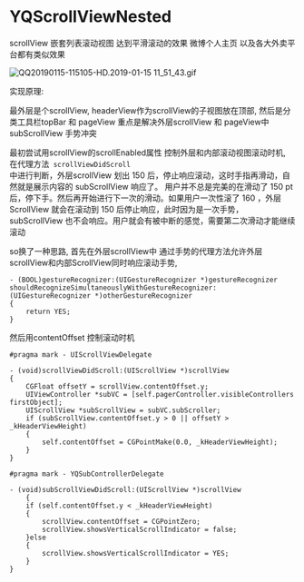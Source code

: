 # YQScrollViewNested
scrollView 嵌套列表滚动视图 达到平滑滚动的效果 微博个人主页 以及各大外卖平台都有类似效果

![QQ20190115-115105-HD.2019-01-15 11_51_43.gif](https://upload-images.jianshu.io/upload_images/1512056-0119d41b09072578.gif?imageMogr2/auto-orient/strip)

实现原理:

最外层是个scrollView, headerView作为scrollView的子视图放在顶部, 然后是分类工具栏topBar 和 pageView
重点是解决外层scrollView 和 pageView中subScrollView 手势冲突

最初尝试用scrollView的scrollEnabled属性 控制外层和内部滚动视图滚动时机, 在代理方法<code> scrollViewDidScroll </code>中进行判断，外层scrollView 划出 150 后，停止响应滚动，这时手指再滑动，自然就是展示内容的 subScrollView 响应了。 用户并不总是完美的在滑动了 150 pt后，停下手。然后再开始进行下一次的滑动。如果用户一次性滚了 160 ，外层ScrollView 就会在滚动到 150 后停止响应，此时因为是一次手势， subScrollView 也不会响应。用户就会有被中断的感觉，需要第二次滑动才能继续滚动

so换了一种思路, 首先在外层scrollView中 通过手势的代理方法允许外层scrollView和内部ScrollView同时响应滚动手势,
```
- (BOOL)gestureRecognizer:(UIGestureRecognizer *)gestureRecognizer shouldRecognizeSimultaneouslyWithGestureRecognizer:(UIGestureRecognizer *)otherGestureRecognizer
{
    return YES;
}
```
然后用contentOffset 控制滚动时机
```
#pragma mark - UIScrollViewDelegate

- (void)scrollViewDidScroll:(UIScrollView *)scrollView
{
    CGFloat offsetY = scrollView.contentOffset.y;
    UIViewController *subVC = [self.pagerController.visibleControllers firstObject];
    UIScrollView *subScrollView = subVC.subScroller;
    if (subScrollView.contentOffset.y > 0 || offsetY > _kHeaderViewHeight) 
    {
        self.contentOffset = CGPointMake(0.0, _kHeaderViewHeight);
    }
}

#pragma mark - YQSubControllerDelegate

- (void)subScrollViewDidScroll:(UIScrollView *)scrollView
    {
    if (self.contentOffset.y < _kHeaderViewHeight)
    {
        scrollView.contentOffset = CGPointZero;
        scrollView.showsVerticalScrollIndicator = false;
    }else
    {
        scrollView.showsVerticalScrollIndicator = YES;
    }
}
```
















